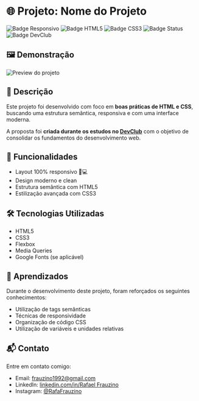 # 🌐 Projeto: Nome do Projeto

![Badge Responsivo](https://img.shields.io/badge/Responsivo-%E2%9C%94-green)
![Badge HTML5](https://img.shields.io/badge/HTML5-%3C%2F%3E-orange)
![Badge CSS3](https://img.shields.io/badge/CSS3-%23-blue)
![Badge Status](https://img.shields.io/badge/Status-Em%20desenvolvimento-yellow)
![Badge DevClub](https://img.shields.io/badge/Feito%20no%20DevClub-rodolfomori.com.br-blueviolet)

## 🖼️ Demonstração

<!-- Coloque aqui uma imagem ou gif do seu projeto -->
![Preview do projeto](./caminho/para/imagem.gif)

## 📑 Descrição

Este projeto foi desenvolvido com foco em **boas práticas de HTML e CSS**, buscando uma estrutura semântica, responsiva e com uma interface moderna.

A proposta foi **criada durante os estudos no [DevClub](https://rodolfomori.com.br/devclub)** com o objetivo de consolidar os fundamentos do desenvolvimento web.

## 🚀 Funcionalidades

- Layout 100% responsivo 📱💻
- Design moderno e clean
- Estrutura semântica com HTML5
- Estilização avançada com CSS3

## 🛠️ Tecnologias Utilizadas

- HTML5
- CSS3
- Flexbox
- Media Queries
- Google Fonts (se aplicável)


## 🧠 Aprendizados

Durante o desenvolvimento deste projeto, foram reforçados os seguintes conhecimentos:

- Utilização de tags semânticas
- Técnicas de responsividade
- Organização de código CSS
- Utilização de variáveis e unidades relativas



## 📬 Contato

Entre em contato comigo:

- Email: frauzino1992@gmail.com
- LinkedIn: [linkedin.com/in/Rafael Frauzino](https://www.linkedin.com/in/rafael-frauzino-138b3a106/)  
- Instagram: [@RafaFrauzino](https://www.instagram.com/rafafrauzino/)  
